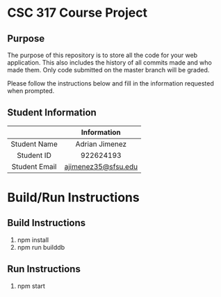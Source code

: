 # CSC 317 Course Project

## Purpose

The purpose of this repository is to store all the code for your web application. This also includes the history of all commits made and who made them. Only code submitted on the master branch will be graded.

Please follow the instructions below and fill in the information requested when prompted.

## Student Information

|               | Information   |
|:-------------:|:-------------:|
| Student Name  | Adrian Jimenez|
| Student ID    | 922624193     |
| Student Email | ajimenez35@sfsu.edu |



# Build/Run Instructions

## Build Instructions
1. npm install
2. npm run builddb

## Run Instructions
1. npm start
